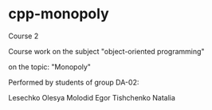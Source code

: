 # cpp-monopoly

Course 2

Course work on the subject "object-oriented programming"

on the topic: "Monopoly"

Performed by students of group DA-02:

Lesechko Olesya
Molodid Egor
Tishchenko Natalia
